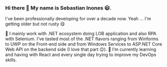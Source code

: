 ### Hi there 👋 My name is Sebastian Inones 😃. 
I've been professionally developing for over a decade now. Yeah ... I'm getting older but not rusty 😋

🔭 I mainly work with .NET ecosystem doing LOB application and also RPA with Selenium. 
I've tasted most of the .NET flavors ranging from Winforms to UWP on the Front-end side and from Windows Services to ASP.NET Core Web API on the backend side (I love that part 😉).
🌱 I’m currently learning and having with React and every single day trying to improve my DevOps skills.

<!--
**sebainones/sebainones** is a ✨ _special_ ✨ repository because its `README.md` (this file) appears on your GitHub profile.

Here are some ideas to get you started:

- 🔭 I’m currently working on ...
- 🌱 I’m currently learning ...
- 👯 I’m looking to collaborate on ...
- 🤔 I’m looking for help with ...
- 💬 Ask me about ...
- 📫 How to reach me: ...
- 😄 Pronouns: ...
- ⚡ Fun fact: ...
-->
